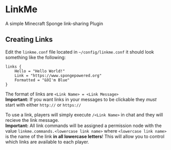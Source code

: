 # LinkMe
A simple Minecraft Sponge link-sharing Plugin

## Creating Links
Edit the `linkme.conf` file located in `~/config/linkme.conf` it should look something like the following:

    links {
        Hello = "Hello World!"
        Link = "https://www.spongepowered.org"
        Formatted = "&9I'm Blue"
    }
  
The format of links are `<Link Name> = <Link Message>`    
**Important:** If you want links in your messages to be clickable they *must* start with either `http://` or `https://`

To use a link, players will simply execute `/<Link Name>` in chat and they will recieve the link message.  
**Important:** All link commands will be assigned a permission node with the value `linkme.commands.<lowercase link name>` where `<lowercase link name>` is the name of the link **in all lowercase letters**!
This will allow you to control which links are available to each player.
